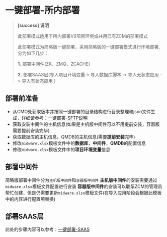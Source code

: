 # 一键部署-所内部署

> **\[success\] 说明**
>
> 此部署模式适用于所内部署V9项目环境或共用已有ZCM的部署模式
>
> 此部署模式为简略版一键部署，采用简略版的一键部署模式进行环境部署,分为如下几步：
> 
> **1.** 部署中间件(ZK、ZMQ、ZCACHE)
>
> **2.** 部署SAAS层(导入项目环境变量-> 导入数据库脚本 -> 导入无状态应用 -> 导入有状态应用 )

## 部署前准备
* 从CMO处获取版本并按照一键部署的目录结构进行目录整理和json文件生成，详细请参考：[一键部署-SFTP说明](/yi-jian-bu-shu/yi-jian-bu-shu-sftp-server.md)
* 获取安装中间件的主机信息(如果是主机版中间件可以不用提前安装，容器版需要提前安装完毕)
* 获取数据库的主机信息，QMDB的主机信息(需要**提前安装**完毕)
* 修改`midware.xlsx`模板文件中的**数据库**，**中间件**，**QMDB**的配置信息
* 修改`midware.xlsx`模板文件中的**项目环境变量**信息


## 部署中间件
简略版部署中间件分为`主机版中间件`和`容器版中间件`
**主机版中间件**的安装需要通过`midware.xlsx`模板文件配置进行安装
**容器版中间件**的安装可以联系ZCM的管理员帮忙创建，但是仍需要更新`midware.xlsx`模板文件(在导入应用阶段会根据此模板中的内容进行配置项替换)

## 部署SAAS层
此处的步骤内容可以参考：[一键部署-SAAS](/yi-jian-bu-shu/yi-jian-bu-shu-saas.md)